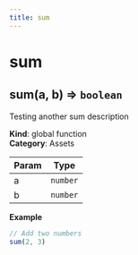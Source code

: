 ```yaml
---
title: sum
---
```


# sum

<a name="sum"></a>

## sum(a, b) ⇒ <code>boolean</code>
Testing another sum description

**Kind**: global function  
**Category**: Assets  

| Param | Type |
| --- | --- |
| a | <code>number</code> | 
| b | <code>number</code> | 

**Example**  
```js
// Add two numbers
sum(2, 3)
```
